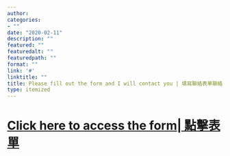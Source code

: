 ```yaml
---
author: 
categories:
- ""
date: "2020-02-11"
description: ""
featured: ""
featuredalt: ""
featuredpath: ""
format: ""
link: '#'
linktitle: ""
title: Please fill out the form and I will contact you | 填寫聯絡表單聯絡柳老師
type: itemized
---
```


# [Click here to access the form| 點擊表單](https://forms.gle/uFH5tDpnkgwr1voT8)
